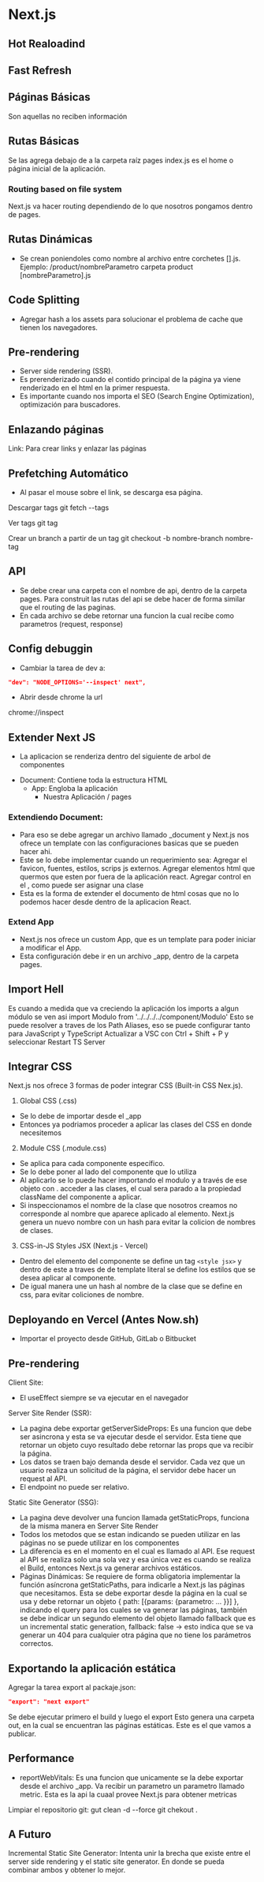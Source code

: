 # Next.js

## Hot Realoadind

## Fast Refresh

## Páginas Básicas

Son aquellas no reciben información

## Rutas Básicas

Se las agrega debajo de a la carpeta raíz pages
index.js es el home o página inicial de la aplicación.

### Routing based on file system

Next.js va hacer routing dependiendo de lo que nosotros pongamos dentro de pages.

## Rutas Dinámicas

- Se crean poniendoles como nombre al archivo entre corchetes [].js.
  Ejemplo:
  /product/nombreParametro
  carpeta product
  [nombreParametro].js

## Code Splitting

- Agregar hash a los assets para solucionar el problema de cache que tienen los navegadores.

## Pre-rendering

- Server side rendering (SSR).
- Es prerenderizado cuando el contido principal de la página ya viene renderizado en el html en la primer respuesta.
- Es importante cuando nos importa el SEO (Search Engine Optimization), optimización para buscadores.

## Enlazando páginas

Link: Para crear links y enlazar las páginas

## Prefetching Automático

- Al pasar el mouse sobre el link, se descarga esa página.

Descargar tags
git fetch --tags

Ver tags
git tag

Crear un branch a partir de un tag
git checkout -b nombre-branch nombre-tag

## API

- Se debe crear una carpeta con el nombre de api, dentro de la carpeta pages. Para construit las rutas del api se debe hacer de forma similar que el routing de las paginas.
- En cada archivo se debe retornar una funcion la cual recibe como parametros (request, response)

## Config debuggin

- Cambiar la tarea de dev a:

```json
"dev": "NODE_OPTIONS='--inspect' next",
```

- Abrir desde chrome la url

chrome://inspect

## Extender Next JS

- La aplicacion se renderiza dentro del siguiente de arbol de componentes

* Document: Contiene toda la estructura HTML
  - App: Engloba la aplicación
    - Nuestra Aplicación / pages

### Extendiendo Document:

- Para eso se debe agregar un archivo llamado \_document y Next.js nos ofrece
  un template con las configuraciones basicas que se pueden hacer ahi.
- Este se lo debe implementar cuando un requerimiento sea: Agregar el favicon, fuentes, estilos, scrips js externos. Agregar elementos html que quermos que esten por fuera de la aplicación react. Agregar control en el <body>, como puede ser asignar una clase
- Esta es la forma de extender el documento de html cosas que no lo podemos hacer desde dentro de la aplicacion React.

### Extend App

- Next.js nos ofrece un custom App, que es un template para poder iniciar a modificar el App.
- Esta configuración debe ir en un archivo \_app, dentro de la carpeta pages.

## Import Hell

Es cuando a medida que va creciendo la aplicación los imports a algun módulo se ven asi
import Modulo from '../../../../component/Modulo'
Esto se puede resolver a traves de los Path Aliases, eso se puede configurar tanto para JavaScript y TypeScript
Actualizar a VSC con Ctrl + Shift + P y seleccionar Restart TS Server

## Integrar CSS

Next.js nos ofrece 3 formas de poder integrar CSS (Built-in CSS Nex.js).

1. Global CSS (.css)

- Se lo debe de importar desde el \_app
- Entonces ya podriamos proceder a aplicar las clases del CSS en donde necesitemos

2. Module CSS (.module.css)

- Se aplica para cada componente específico.
- Se lo debe poner al lado del componente que lo utiliza
- Al aplicarlo se lo puede hacer importando el modulo y a través de ese objeto con . acceder a las clases, el cual sera parado a la propiedad className del componente a aplicar.
- Si inspeccionamos el nombre de la clase que nosotros creamos no corresponde al nombre que aparece aplicado al elemento. Next.js genera un nuevo nombre con un hash para evitar la colicion de nombres de clases.

3. CSS-in-JS Styles JSX (Next.js - Vercel)

- Dentro del elemento del componente se define un tag `<style jsx>` y dentro de este a traves de de template literal se define los estilos que se desea aplicar al componente.
- De igual manera une un hash al nombre de la clase que se define en css, para evitar coliciones de nombre.

## Deployando en Vercel (Antes Now.sh)

- Importar el proyecto desde GitHub, GitLab o Bitbucket

## Pre-rendering

Client Site:

- El useEffect siempre se va ejecutar en el navegador

Server Site Render (SSR):

- La pagina debe exportar getServerSideProps: Es una funcion que debe ser asincrona y esta se va ejecutar desde el servidor. Esta tiene que retornar un objeto cuyo resultado debe retornar las props que va recibir la página.
- Los datos se traen bajo demanda desde el servidor. Cada vez que un usuario realiza un solicitud de la página, el servidor debe hacer un request al API.
- El endpoint no puede ser relativo.

Static Site Generator (SSG):

- La pagina deve devolver una funcion llamada getStaticProps, funciona de la misma manera en Server Site Render
- Todos los metodos que se estan indicando se pueden utilizar en las páginas no se puede utilizar en los componentes
- La diferencia es en el momento en el cual es llamado al API. Ese request al API se realiza solo una sola vez y esa única vez es cuando se realiza el Build, entonces Next.js va generar archivos estáticos.
- Páginas Dinámicas: Se requiere de forma obligatoria implementar la función asíncrona getStaticPaths, para indicarle a Next.js las páginas que necesitamos. Esta se debe exportar desde la página en la cual se usa y debe retornar un objeto { path: [{params: {parametro: ... }}] }, indicando el query para los cuales se va generar las páginas, también se debe indicar un segundo elemento del objeto llamado fallback que es un incremental static generation, fallback: false -> esto indica que se va generar un 404 para cualquier otra página que no tiene los parámetros correctos.

## Exportando la aplicación estática

Agregar la tarea export al packaje.json:

```json
"export": "next export"
```

Se debe ejecutar primero el build y luego el export
Esto genera una carpeta out, en la cual se encuentran las páginas estáticas. Este es el que vamos a publicar.

## Performance

- reportWebVitals: Es una funcion que unicamente se la debe exportar desde el archivo \_app. Va recibir un parametro un parametro llamado metric. Esta es la api la cuaal provee Next.js para obtener metricas

Limpiar el repositorio git:
gut clean -d --force
git chekout .

## A Futuro

Incremental Static Site Generator: Intenta unir la brecha que existe entre el server side rendering y el static site generator. En donde se pueda combinar ambos y obtener lo mejor.
